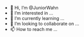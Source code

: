 - 👋 Hi, I’m @JuniorWahn
- 👀 I’m interested in ...
- 🌱 I’m currently learning ...
- 💞️ I’m looking to collaborate on ...
- 📫 How to reach me ...

<!---
JuniorWahn/JuniorWahn is a ✨ special ✨ repository because its `README.md` (this file) appears on your GitHub profile.
You can click the Preview link to take a look at your changes.
--->

